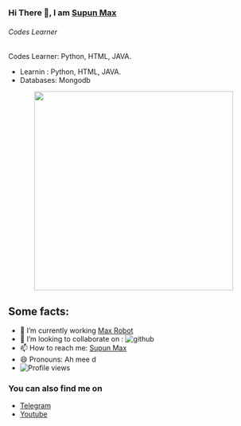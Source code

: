 ###  Hi There 👋, I am [Supun Max](https://t.me/maxsupun1)


###### *Codes Learner*

Codes Learner: Python, HTML, JAVA. 

* Learnin : Python, HTML, JAVA. 
* Databases: Mongodb

 <p align="center"><a href="https://t.me/maxsupun1"><img src="https://telegra.ph/file/1be9ea6a298f70831e5e1.jpg" width="400"></a></p>

## Some facts: 

- 🔭 I’m currently working [Max Robot](https://github.com/maxsupun/Max-Robot)
- 👯 I’m looking to collaborate on : ![github](https://img.shields.io/badge/On-Github-black) 
- 📫 How to reach me: [Supun Max](https://t.me/maxsupun1)
- 😄 Pronouns: Ah mee d
- ![Profile views](https://gpvc.arturio.dev/sltechworld)

### You can also find me on
- [Telegram](https://t.me/maxsupun1) 
- [Youtube](https://www.youtube.com/channel/UCLziWEeJ-VZuUnZaFUIYTOA)

